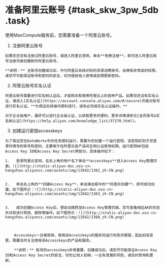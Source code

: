 # 准备阿里云账号 {#task_skw_3pw_5db .task}

使用MaxCompute服务前，您需要准备一个阿里云账号。

1.   注册阿里云账号 

    如果您还没有注册过阿里云账号，请进入阿里云官网，单击**免费注册**，即可进入阿里云账号注册页面创建新的阿里云账号。

    **说明：** 主账号创建成功后，作为阿里云系统识别的资源消费账号，会拥有非常高的权限，请您尽可能保证账号和密码的安全，切勿借给他人使用或定期更新密码。

2.   阿里云账号实名认证 

    阿里云账号需要进行实名制认证后，才能购买和使用阿里云上的各种产品。如果您还没有实名认证，请进入[实名认证](https://account.console.aliyun.com/#/secure)页面对账号进行实名认证。**为保证后续操作顺利进行，请务必完成实名认证操作。**

    对于企业级用户，最好可以进行企业级认证，以获取更多的便利。更多详情请参见[会员账号&实名制认证](https://help.aliyun.com/knowledge_list/37170.html)。

3.   创建运行密钥accesskeys 

    为了保证您在DataWorks中的任务顺利运行，需要为您创建一个运行密钥。该密钥区别于您登录时填写的账号和密码，主要用于在阿里云各产品间互相认证使用权限。运行密钥AK包括Access Key ID和Access Key Secret两部分。具体操作如下：

    1.   登录阿里云官网，在右上角的用户名下单击**accesskeys**进入Access Key管理页面。![](http://static-aliyun-doc.oss-cn-hangzhou.aliyuncs.com/assets/img/11942/1361_zh-CN.png)

 
    2.   单击右上角的**创建Access Key**，单击弹出框中的**同意并创建**，即可成功创建。如下图所示：![](http://static-aliyun-doc.oss-cn-hangzhou.aliyuncs.com/assets/img/11942/1363_zh-CN.png)

 
    3.   成功创建Access Key后，便自动跳转至Access Key管理页面，您可查看相应AK的状态并对其进行禁用、删除等操作。如下图所示：![](http://static-aliyun-doc.oss-cn-hangzhou.aliyuncs.com/assets/img/11942/1368_zh-CN.png)

 

        Accesskeys一旦被禁用，使用该Accesskeys的服务将运行失败并报错，因此如有变更，需要及时关注使用该Accesskeys的产品和服务。

        **说明：** 账号的accesskeys非常重要，创建成功后，请您尽可能保证Access Key ID和Access Key Secret的安全，切勿让他人知晓，一旦有泄漏的风险，请及时禁用和更新。



